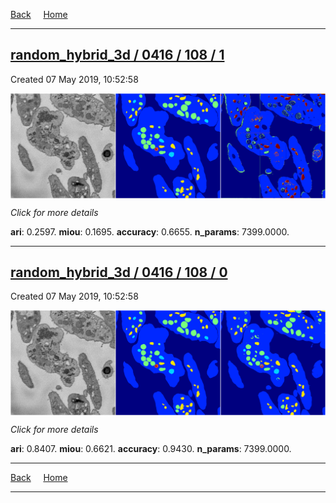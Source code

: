 
[Back](..)&nbsp;&nbsp;&nbsp;&nbsp;&nbsp;[Home](https://leapmanlab.github.io/snapshots)

---

<div class="summary"><a href="1"><h2>random_hybrid_3d / 0416 / 108 / 1</h2></a><p>Created 07 May 2019, 10:52:58
</p><a href="1"><img src="1/media/summary.png" align="center"></a><p>
<i>Click for more details</i>
</p></div>

**ari**: 0.2597. **miou**: 0.1695. **accuracy**: 0.6655. **n_params**: 7399.0000. 

---

<div class="summary"><a href="0"><h2>random_hybrid_3d / 0416 / 108 / 0</h2></a><p>Created 07 May 2019, 10:52:58
</p><a href="0"><img src="0/media/summary.png" align="center"></a><p>
<i>Click for more details</i>
</p></div>

**ari**: 0.8407. **miou**: 0.6621. **accuracy**: 0.9430. **n_params**: 7399.0000. 

---

[Back](..)&nbsp;&nbsp;&nbsp;&nbsp;&nbsp;[Home](https://leapmanlab.github.io/snapshots)

---